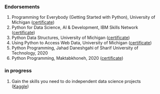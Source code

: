 ### Endorsements

1. Programming for Everybody (Getting Started with Python), University of Michigan (<a href="https://www.coursera.org/account/accomplishments/verify/J6RW4PNRSN2Z">certificate</a>)
2. Python for Data Science, AI & Development, IBM Skills Network (<a href="https://www.coursera.org/account/accomplishments/verify/TH99T4D2C7TC?utm_source=link&utm_medium=certificate&utm_content=cert_image&utm_campaign=pdf_header_button&utm_product=course">certificate</a>)
3. Python Data Structures, University of Michigan (<a href="https://www.coursera.org/account/accomplishments/verify/5ZCL2NAEJDB9?utm_source=link&utm_medium=certificate&utm_content=cert_image&utm_campaign=pdf_header_button&utm_product=course">certificate</a>)
4. Using Python to Access Web Data, University of Michigan (<a href="https://www.coursera.org/account/accomplishments/verify/8LUQJCD5RGSL">certificate</a>)
5. Python Programming, Jahad Daneshgahi of Sharif University of Technology, 2020
6. Python Programming, Maktabkhoneh, 2020 (<a href="https://fkmoftakhar.github.io/Learning/python.png">certificate</a>)

### in progress
1. Gain the skills you need to do independent data science projects (<a href="https://www.kaggle.com/learn">Kaggle</a>)
